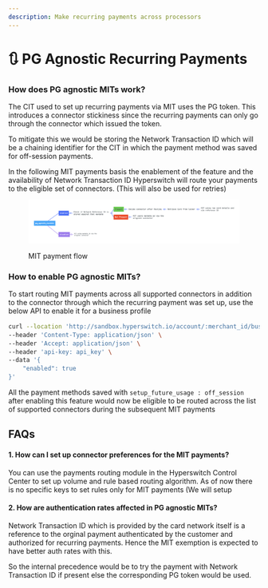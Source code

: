 ```yaml
---
description: Make recurring payments across processors
---
```


# 🔃 PG Agnostic Recurring Payments

### How does PG agnostic MITs work?

The CIT used to set up recurring payments via MIT uses the PG token. This introduces a connector stickiness since the recurring payments can only go through the connector which issued the token.

To mitigate this we would be storing the Network Transaction ID which will be a chaining identifier for the CIT in which the payment method was saved for off-session payments.

In the following MIT payments basis the enablement of the feature and the availability of Network Transaction ID Hyperswitch will route your payments to the eligible set of connectors. (This will also be used for retries)

<figure><img src="../../.gitbook/assets/Screenshot 2024-02-01 at 3.58.28 AM.png" alt=""><figcaption><p>MIT payment flow</p></figcaption></figure>

### How to enable PG agnostic MITs?

To start routing MIT payments across all supported connectors in addition to the connector through which the recurring payment was set up, use the below API to enable it for a business profile

```bash
curl --location 'http://sandbox.hyperswitch.io/account/:merchant_id/business_profile/:profile_id/toggle_connector_agnostic_mit' \
--header 'Content-Type: application/json' \
--header 'Accept: application/json' \
--header 'api-key: api_key' \
--data '{
    "enabled": true
}'
```

All the payment methods saved with `setup_future_usage : off_session` after enabling this feature would now be eligible to be routed across the list of supported connectors during the subsequent MIT payments

## FAQs

#### 1. How can I set up connector preferences for the MIT payments?

You can use the payments routing module in the Hyperswitch Control Center to set up volume and rule based routing algorithm. As of now there is no specific keys to set rules only for MIT payments (We will setup&#x20;

#### 2. How are authentication rates affected in PG agnostic MITs?

Network Transaction ID which is provided by the card network itself is a reference to the orginal payment authenticated by the customer and authorized for recurring payments. Hence the MIT exemption is expected to have better auth rates with this. &#x20;

So the internal precedence would be to try the payment with Network Transaction ID if present else the corresponding PG token would be used.
